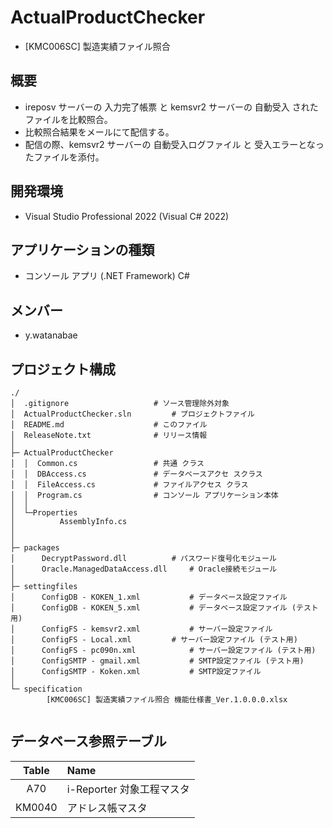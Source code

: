 # ActualProductChecker  

- [KMC006SC] 製造実績ファイル照合  


## 概要  

- ireposv サーバーの 入力完了帳票 と kemsvr2 サーバーの 自動受入 されたファイルを比較照合。  
- 比較照合結果をメールにて配信する。  
- 配信の際、kemsvr2 サーバーの 自動受入ログファイル と 受入エラーとなったファイルを添付。  


## 開発環境  

- Visual Studio Professional 2022 (Visual C# 2022)  


## アプリケーションの種類  

- コンソール アプリ (.NET Framework) C#  


## メンバー  

- y.watanabae  


## プロジェクト構成  

~~~
./
│  .gitignore					# ソース管理除外対象
│  ActualProductChecker.sln			# プロジェクトファイル
│  README.md					# このファイル
│  ReleaseNote.txt				# リリース情報
│  
├─ ActualProductChecker
│  │  Common.cs 				# 共通 クラス
│  │  DBAccess.cs				# データベースアクセ スクラス
│  │  FileAccess.cs				# ファイルアクセス クラス
│  │  Program.cs				# コンソール アプリケーション本体
│  │          
│  └─Properties
│          AssemblyInfo.cs
│          
│          
├─ packages
│      DecryptPassword.dll			# パスワード復号化モジュール
│      Oracle.ManagedDataAccess.dll		# Oracle接続モジュール
│      
├─ settingfiles
│      ConfigDB - KOKEN_1.xml			# データベース設定ファイル
│      ConfigDB - KOKEN_5.xml			# データベース設定ファイル (テスト用)
│      ConfigFS - kemsvr2.xml			# サーバー設定ファイル
│      ConfigFS - Local.xml			# サーバー設定ファイル (テスト用)
│      ConfigFS - pc090n.xml			# サーバー設定ファイル (テスト用)
│      ConfigSMTP - gmail.xml			# SMTP設定ファイル (テスト用)
│      ConfigSMTP - Koken.xml			# SMTP設定ファイル
│      
└─ specification
        [KMC006SC] 製造実績ファイル照合 機能仕様書_Ver.1.0.0.0.xlsx
        
~~~


## データベース参照テーブル  

| Table    | Name                      |  
| :------: | :------------------------ |  
| A70      | i-Reporter 対象工程マスタ |  
| KM0040   | アドレス帳マスタ          |  


